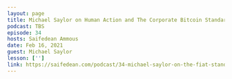 ```yaml
---
layout: page
title: Michael Saylor on Human Action and The Corporate Bitcoin Standard
podcast: TBS
episode: 34
hosts: Saifedean Ammous
date: Feb 16, 2021
guest: Michael Saylor
lesson: ['']
link: https://saifedean.com/podcast/34-michael-saylor-on-the-fiat-standard/
---
```

